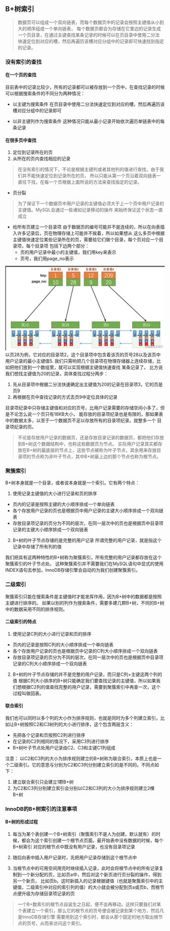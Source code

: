 ## B+树索引
> 数据页可以组成一个双向链表，而每个数据页中的记录会按照主键值从小到大的顺序组成一个单向链表，
> 每个数据页都会为存储在它里边的记录生成一个页目录，在通过主键查找某条记录的时候可以在页目录中使用二分法
> 快速定位到对应的槽，然后再遍历该槽对应分组中的记录即可快速找到指定的记录。

### 没有索引的查找
#### 在一个页的查找
目前表中的记录比较少，所有的记录都可以被存放到一个页中，在查找记录的时候可以根据搜索条件的不同分为两种情况：
* 以主键为搜索条件
在页目录中使用二分法快速定位到对应的槽，然后再遍历该槽对应分组中的记录即可
  
* 以非主键列作为搜索条件
这种情况只能从最小记录开始依次遍历单链表中的每条记录
  
#### 在很多页中查找
1. 定位到记录所在的页
2. 从所在的页内查找相应的记录
> 在没有索引的情况下，不论是根据主键列或者其他列的值进行查找，由于我们并不能快速定位到记录所在的页， 
> 所以只能从第一个页沿着双向链表一直往下找，在每一个页根据上面所说的方法来查找指定的记录。

* 页分裂
> 为了保证下一个数据页中用户记录的主键值必须大于上一个页中用户记录的主键值。MySQL会通过一些诸如记录移动的操作
>来始终保证这个状态一直成立

* 给所有页建立一个目录项
由于数据页的编号可能并不是连续的，所以在向表插入许多记录后，页在物理存储上可能并不挨着，所以如果想从
  这么多页中根据主键值快速定位某些记录所在的页，需要给它们做个目录，每个页对应一个目录项，每个目录项
  包括下边两个部分：
  * 页的用户记录中最小的主键值，我们用key来表示
  * 页号，我们用page_no表示
    
![](../images/20210824154241.png)
以页28为例，它对应的目录项2，这个目录项中包含着该页的页号28以及该页中用户记录的最小主键值5.
我们只需哟把几个目录项在物理存储器上连续存储，比如把他们放到一个数组里，就可以实现根据主键值快速查找
某条记录了。
比方说我们想找主键值为20的记录，具体查找过程分两步：
1. 先从目录项中根据二分法快速确定出主键值为20的记录在目录项3，它的页是页9
2. 再根据在页中查找记录的方式去页9中定位具体的记录

目录项纪录中只存储主键值和对应的页号，比用户记录需要的存储空间小多了，但是不论怎么说一个页只有16KB大小，
能存放的目录项纪录也是有限的，那如果表中的数据太多，以至于一个数据页不足以存放所有的目录项纪录。就整多一个 目录项纪录的页。

> 不论是存放用户记录的数据页，还是存放目录记录的数据页，都把他们存放到B+树这个数据结构中，也称这些数据页为节点。
> 实际用户记录其实都存放在B+树的最底层的节点上，这些节点被称为叶子节点，其余用来存放目录项的节点称为非叶子节点，其中B+树最上边的那个节点也称为根节点。

### 聚簇索引
B+树本身就是一个目录，或者说本身就是一个索引。它有两个特点：
1. 使用记录主键值的大小进行记录和页的排序
  * 页内的记录是按照主键的大小顺序排成一个单向链表
  * 各个存放用户记录的页也是根据页中用户记录的主键大小顺序排成一个双向链表
  * 存放目录项记录的页分为不同的层次，在同一层次中的页也是根据页中目录项记录的主键大小顺序排成一个双向链表
2. B+树的叶子节点存储的是完整的用户记录
  所谓完整的用户记录，就是指这个记录中存储了所有列的值
   
我们把具有这两种特性的B+树称为聚簇索引，所有完整的用户记录都存放在这个聚簇索引的叶子节点处。
这种聚簇索引并不需要我们在MySQL语句中显式的使用INDEX语句去参加，InnoDB存储引擎会自动的为我们创建聚簇索引。
### 二级索引
聚簇索引只能在搜索条件是主键值时才能发挥作用，因为B+树中的数据都是按照主键进行排序的。
如果以别的列作为搜索条件，需要多建几颗B+树，不同的B+树中的数据采用不同的排序规则。
#### 二级索引的特点
1. 使用记录C列的大小进行记录和页的排序
  * 页内的记录是按照C列的大小顺序排成一个单向链表
  * 各个存放用户记录的页也是根据页中记录的C列大小顺序排成一个双向链表
  * 存放目录项记录的页分为不同的层次，在同一层次中的页也是根据页中目录项记录的C列大小顺序排成一个双向链表
2. B+树的叶子节点存储的并不是完整的用户记录，而只是C列+主键这两个列的值
根据C列大小排序的B+树只能确定我们要查找记录的主键值，所以如果我们想根据C2列的值查找完整的用户记录，需要到聚簇索引中再查一次，这个过程叫做回表。
   
#### 联合索引
我们也可以同时以多个列的大小作为排序规则，也就是同时为多个列建立索引，比如让B+树按照C2和C3树列的大小进行排序，这个包含两层含义：
* 先把各个记录和页按照C2列进行排序
* 在记录的C2列相同的情况下，采用C3列进行排序
* B+树叶子节点处用户记录由C2、C3和主键C1列组成

注意：
以C2和C3列的大小为排序规则建立的B+树称为联合索引，本质上也是一个二级索引。它的意思与分别为C2和C3列分别建立索引的是不同的。不同点如下：
1. 建立联合索引只会建立1颗B+树
2. 为C2和C3列分别建立索引会分别以C2和C3列的大小为排序规则建立2棵B+树

### InnoDB的B+树索引的注意事项
#### B+树的形成过程
1. 每当为某个表创建一个B+树索引（聚簇索引不是人为创建，默认就有）的时候，都会为这个索引创建一个根节点页面。最开始表中没有数据的时候，每个B+树索引
对应的根节点中既没有用户记录，也没有目录项记录
   
2. 随后向表中插入用户记录时，先把用户记录存储到这个根节点中
3. 当根节点中的可用空间用完时继续插入记录，此时会将根节点中的所有记录复制到一个新分配的页，比如页a中，然后对这个新页进行页分裂的操作，得到另一个新页，
比如页b。这时新插入的记录根据键值（也就是聚簇索引中的主键值，二级索引中对应的索引列的值）的大小就会被分配到页a或页b，而根节点便升级为存储目录项记录的页
   
> 一个B+数索引的根节点自诞生之日起，便不会再移动。这样只要我们对某个表建立一个索引，那么它的根节点的页号便会被记录到某个地方，然后凡是InnoDB存储引擎
> 需要用到这个索引时，都会从那个固定的地方取出根节点的页号，从而来访问这个索引。
